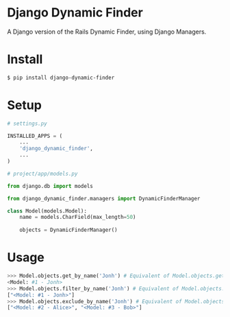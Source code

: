 Django Dynamic Finder
=====================
A Django version of the Rails Dynamic Finder, using Django Managers.


# Install
```sh
$ pip install django-dynamic-finder
```

# Setup
```python
# settings.py

INSTALLED_APPS = (
    ...
    'django_dynamic_finder',
    ...
)
```

```python
# project/app/models.py

from django.db import models

from django_dynamic_finder.managers import DynamicFinderManager

class Model(models.Model):
    name = models.CharField(max_length=50)
    
    objects = DynamicFinderManager()
```
# Usage
```python
>>> Model.objects.get_by_name('Jonh') # Equivalent of Model.objects.get(name='Jonh')
<Model: #1 - Jonh>
>>> Model.objects.filter_by_name('Jonh') # Equivalent of Model.objects.filter(name='Jonh')
["<Model: #1 - Jonh>"]
>>> Model.objects.exclude_by_name('Jonh') # Equivalent of Model.objects.exclude(name='Jonh')
["<Model: #2 - Alice>", "<Model: #3 - Bob>"]
```
